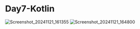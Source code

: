 ﻿# Day7-Kotlin
![Screenshot_20241121_161355](https://github.com/user-attachments/assets/11f8c5d6-ef4e-4208-9edb-e7ca643232ca)
![Screenshot_20241121_164800](https://github.com/user-attachments/assets/7f46557f-25c8-4580-b687-f69db688f2e8)
